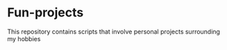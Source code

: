 # Fun-projects
This repository contains scripts that involve personal projects surrounding my hobbies
